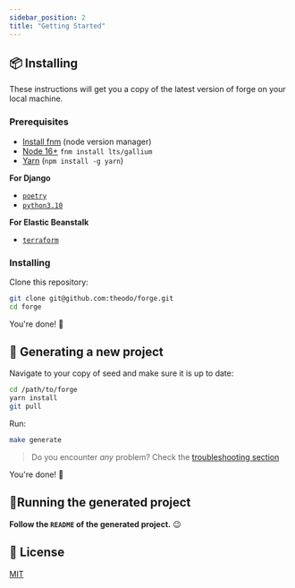 ```yaml
---
sidebar_position: 2
title: "Getting Started"
---
```


## 📦 Installing

These instructions will get you a copy of the latest version of forge on your local machine.

### Prerequisites

-   [Install fnm](https://github.com/Schniz/fnm#installation) (node version manager)
-   [Node 16+](https://nodejs.org/en/) `fnm install lts/gallium`
-   [Yarn](https://yarnpkg.com/fr/) (`npm install -g yarn`)

**For Django**

-   [`poetry`][poetry]
-   [`python3.10`][python3.10]

**For Elastic Beanstalk**

-   [`terraform`][terraform]

### Installing

Clone this repository:

```bash
git clone git@github.com:theodo/forge.git
cd forge
```

You're done! 🎉

## 🔧 Generating a new project

Navigate to your copy of seed and make sure it is up to date:

```bash
cd /path/to/forge
yarn install
git pull
```

Run:

```bash
make generate
```

> Do you encounter _any_ problem? Check the [troubleshooting section](#troubleshooting)

You're done! 🎉

## 🏃‍Running the generated project

**Follow the `README` of the generated project.** 😉

## 📝 License

[MIT](../../.docs/LICENSE)

[poetry]: https://python-poetry.org/docs/
[python3.10]: https://www.notion.so/m33/Install-Python-31f3c8495a5d43aebf7845fcb3b9ce79
[terraform]: https://www.terraform.io/downloads.html
[yarn]: https://yarnpkg.com/en/docs/install#mac-stable
